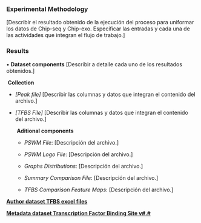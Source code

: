 ### Experimental Methodology

[Describir el resultado obtenido de la ejecución del proceso para uniformar los datos de Chip-seq y Chip-exo. Especificar las entradas y cada una de las actividades que integran el flujo de trabajo.]


### Results
•	__Dataset components__
[Describir a detalle cada uno de los resultados obtenidos.]

​	__Collection__

  - _[Peak file]_
    [Describir las columnas y datos que integran el contenido del archivo.]
  
  - _[TFBS File]_
    [Describir las columnas y datos que integran el contenido del archivo.]
  
    ​	__Aditional components__

    - _PSWM File_: 
    [Descripción del archivo.]
    
    - _PSWM Logo File_: 
    [Descripción del archivo.]
    
    - _Graphs Distributions_:
    [Descripción del archivo.]
    
    - _Summary  Comparison File_: 
    [Descripción del archivo.]

    - _TFBS Comparison Feature Maps_:
      [Descripción del archivo.]
      
      
    


[​__Author dataset TFBS excel files__](./OtherTFBSComponents.html#authorTFBSExcelFiles)



[​__Metadata dataset Transcription Factor Binding Site v#.#__](./OtherTFBSComponents.html#metadataTFBSFiles)



